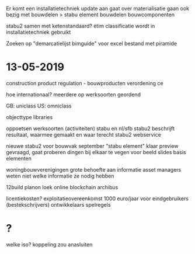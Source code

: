Er komt een installatietechniek update aan
gaat over materialisatie
gaan ook bezig met bouwdelen > stabu element bouwdelen bouwcomponenten

stabu2
samen met ketenstandaard?
etim classificatie wordt in installatietechniek gebruikt

Zoeken op "demarcatielijst bimguide" voor excel bestand met piramide

# 13-05-2019

construction product regulation - bouwproducten verordening
ce

hoe internationaal?
meerdere op werksoorten geordend

GB: uniclass
US: omniclass

objecttype libraries

oppoetsen werksoorten (activiteiten) stabu en nl/sfb
stabu2 beschrijft resultaat, waarmee gemaakt en waar terecht
stabu2 webservice

nieuwe stabu2 voor bouwvak
september "stabu element" klaar
preview gevraagd, gaat proberen dingen bij elkaar te vegen voor beeld
slides basis elementen

woningbouwverenigingen grote behoefte aan informatie
asset managers weten niet welke informatie ze nodig hebben

12build
planon
loek online blockchain
archibus

licentiekosten? exploitatieovereenkomst
1000 euro/jaar voor eindgebruikers (bestekschrijvers)
ontwikkelaars spelregels

# ?

welke iso?
koppeling zou anasluiten
